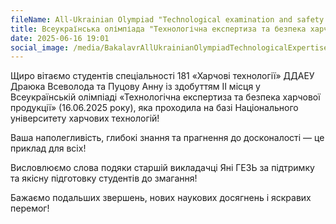 ```yaml
---
fileName: All-Ukrainian Olympiad "Technological examination and safety of food products"
title: Всеукраїнська олімпіада "Технологічна експертиза та безпека харчової продукції"
date: 2025-06-16 19:01
social_image: /media/BakalavrAllUkrainianOlympiadTechnologicalExpertise.png
---
```

Щиро вітаємо студентів спеціальності 181 «Харчові технології» ДДАЕУ Драюка Всеволода та Пуцову Анну із здобуттям ІІ місця у Всеукраїнській олімпіаді «Технологічна експертиза та безпека харчової продукції» (16.06.2025 року), яка проходила на базі Національного університету харчових технологій!

Ваша наполегливість, глибокі знання та прагнення до досконалості — це приклад для всіх!

Висловлюємо слова подяки старшій викладачці Яні ГЕЗЬ за підтримку та якісну підготовку студентів до змагання!

Бажаємо подальших звершень, нових наукових досягнень і яскравих перемог!